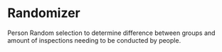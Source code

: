 # Randomizer
 Person Random selection to determine difference between groups and amount of inspections needing to be conducted by people. 
